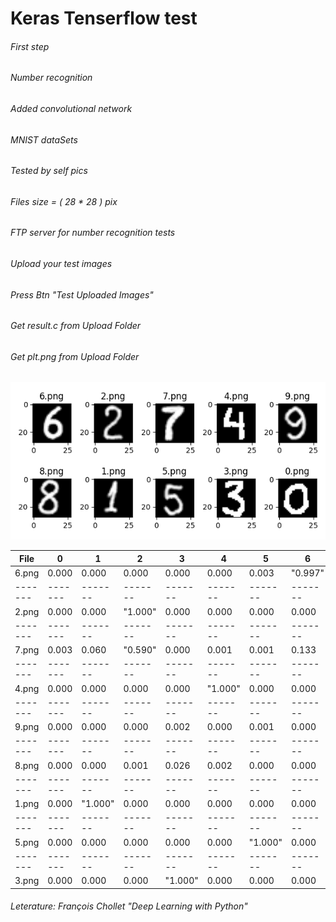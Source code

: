# Keras Tenserflow test
###### First step
###### Number recognition
###### Added convolutional network

###### MNIST dataSets
###### Tested by self pics

###### Files size = ( 28 * 28 ) pix

###### FTP server for number recognition tests
###### Upload your test images
###### Press Btn "Test Uploaded Images"
###### Get result.c from Upload Folder
###### Get plt.png from Upload Folder

![Alt text](./Upload/plt.png?raw=true "Title")



| File  |   0   |   1   |   2   |   3   |   4   |   5   |   6   |   7   |   8   |   9   |
|-------|-------|-------|-------|-------|-------|-------|-------|-------|-------|-------|
| 6.png | 0.000 | 0.000 | 0.000 | 0.000 | 0.000 | 0.003 |"0.997"| 0.000 | 0.000 | 0.000 |
|-------|-------|-------|-------|-------|-------|-------|-------|-------|-------|-------|
| 2.png | 0.000 | 0.000 |"1.000"| 0.000 | 0.000 | 0.000 | 0.000 | 0.000 | 0.000 | 0.000 |
|-------|-------|-------|-------|-------|-------|-------|-------|-------|-------|-------|
| 7.png | 0.003 | 0.060 |"0.590"| 0.000 | 0.001 | 0.001 | 0.133 | 0.212 | 0.000 | 0.000 |
|-------|-------|-------|-------|-------|-------|-------|-------|-------|-------|-------|
| 4.png | 0.000 | 0.000 | 0.000 | 0.000 |"1.000"| 0.000 | 0.000 | 0.000 | 0.000 | 0.000 |
|-------|-------|-------|-------|-------|-------|-------|-------|-------|-------|-------|
| 9.png | 0.000 | 0.000 | 0.000 | 0.002 | 0.000 | 0.001 | 0.000 | 0.000 | 0.000 |"0.997"|
|-------|-------|-------|-------|-------|-------|-------|-------|-------|-------|-------|
| 8.png | 0.000 | 0.000 | 0.001 | 0.026 | 0.002 | 0.000 | 0.000 | 0.000 |"0.971"| 0.000 |
|-------|-------|-------|-------|-------|-------|-------|-------|-------|-------|-------|
| 1.png | 0.000 |"1.000"| 0.000 | 0.000 | 0.000 | 0.000 | 0.000 | 0.000 | 0.000 | 0.000 |
|-------|-------|-------|-------|-------|-------|-------|-------|-------|-------|-------|
| 5.png | 0.000 | 0.000 | 0.000 | 0.000 | 0.000 |"1.000"| 0.000 | 0.000 | 0.000 | 0.000 |
|-------|-------|-------|-------|-------|-------|-------|-------|-------|-------|-------|
| 3.png | 0.000 | 0.000 | 0.000 |"1.000"| 0.000 | 0.000 | 0.000 | 0.000 | 0.000 | 0.000 |



###### Leterature: François Chollet "Deep Learning with Python"

